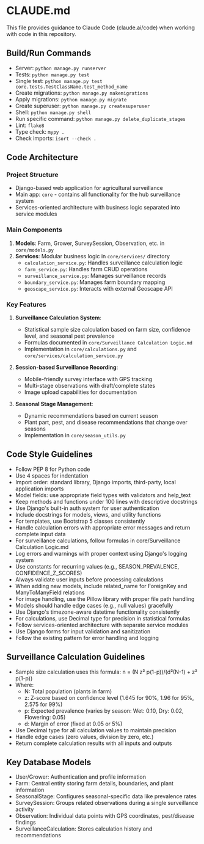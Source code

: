 # CLAUDE.md

This file provides guidance to Claude Code (claude.ai/code) when working with code in this repository.

## Build/Run Commands
- Server: `python manage.py runserver`
- Tests: `python manage.py test`
- Single test: `python manage.py test core.tests.TestClassName.test_method_name`
- Create migrations: `python manage.py makemigrations`
- Apply migrations: `python manage.py migrate`
- Create superuser: `python manage.py createsuperuser`
- Shell: `python manage.py shell`
- Run specific command: `python manage.py delete_duplicate_stages`
- Lint: `flake8`
- Type check: `mypy .`
- Check imports: `isort --check .`

## Code Architecture

### Project Structure
- Django-based web application for agricultural surveillance
- Main app: `core` - contains all functionality for the hub surveillance system
- Services-oriented architecture with business logic separated into service modules

### Main Components
1. **Models**: Farm, Grower, SurveySession, Observation, etc. in `core/models.py`
2. **Services**: Modular business logic in `core/services/` directory
   - `calculation_service.py`: Handles surveillance calculation logic
   - `farm_service.py`: Handles farm CRUD operations
   - `surveillance_service.py`: Manages surveillance records
   - `boundary_service.py`: Manages farm boundary mapping
   - `geoscape_service.py`: Interacts with external Geoscape API

### Key Features
1. **Surveillance Calculation System**:
   - Statistical sample size calculation based on farm size, confidence level, and seasonal pest prevalence
   - Formulas documented in `core/Surveillance Calculation Logic.md`
   - Implementation in `core/calculations.py` and `core/services/calculation_service.py`

2. **Session-based Surveillance Recording**:
   - Mobile-friendly survey interface with GPS tracking
   - Multi-stage observations with draft/complete states
   - Image upload capabilities for documentation
   
3. **Seasonal Stage Management**:
   - Dynamic recommendations based on current season
   - Plant part, pest, and disease recommendations that change over seasons
   - Implementation in `core/season_utils.py`

## Code Style Guidelines
- Follow PEP 8 for Python code
- Use 4 spaces for indentation
- Import order: standard library, Django imports, third-party, local application imports
- Model fields: use appropriate field types with validators and help_text
- Keep methods and functions under 100 lines with descriptive docstrings
- Use Django's built-in auth system for user authentication
- Include docstrings for models, views, and utility functions
- For templates, use Bootstrap 5 classes consistently
- Handle calculation errors with appropriate error messages and return complete input data
- For surveillance calculations, follow formulas in core/Surveillance Calculation Logic.md
- Log errors and warnings with proper context using Django's logging system
- Use constants for recurring values (e.g., SEASON_PREVALENCE, CONFIDENCE_Z_SCORES)
- Always validate user inputs before processing calculations
- When adding new models, include related_name for ForeignKey and ManyToManyField relations
- For image handling, use the Pillow library with proper file path handling
- Models should handle edge cases (e.g., null values) gracefully
- Use Django's timezone-aware datetime functionality consistently
- For calculations, use Decimal type for precision in statistical formulas
- Follow services-oriented architecture with separate service modules
- Use Django forms for input validation and sanitization
- Follow the existing pattern for error handling and logging

## Surveillance Calculation Guidelines
- Sample size calculation uses this formula: n = (N z² p(1-p))/(d²(N-1) + z² p(1-p))
- Where:
  - N: Total population (plants in farm)
  - z: Z-score based on confidence level (1.645 for 90%, 1.96 for 95%, 2.575 for 99%)
  - p: Expected prevalence (varies by season: Wet: 0.10, Dry: 0.02, Flowering: 0.05)
  - d: Margin of error (fixed at 0.05 or 5%)
- Use Decimal type for all calculation values to maintain precision
- Handle edge cases (zero values, division by zero, etc.)
- Return complete calculation results with all inputs and outputs

## Key Database Models
- User/Grower: Authentication and profile information
- Farm: Central entity storing farm details, boundaries, and plant information
- SeasonalStage: Configures seasonal-specific data like prevalence rates
- SurveySession: Groups related observations during a single surveillance activity
- Observation: Individual data points with GPS coordinates, pest/disease findings
- SurveillanceCalculation: Stores calculation history and recommendations